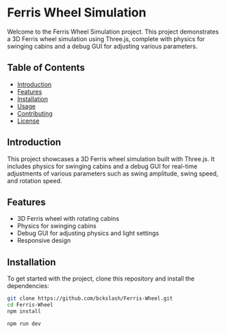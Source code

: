 # Ferris Wheel Simulation

Welcome to the Ferris Wheel Simulation project. This project demonstrates a 3D Ferris wheel simulation using Three.js, complete with physics for swinging cabins and a debug GUI for adjusting various parameters.

## Table of Contents

-   [Introduction](#introduction)
-   [Features](#features)
-   [Installation](#installation)
-   [Usage](#usage)
-   [Contributing](#contributing)
-   [License](#license)

## Introduction

This project showcases a 3D Ferris wheel simulation built with Three.js. It includes physics for swinging cabins and a debug GUI for real-time adjustments of various parameters such as swing amplitude, swing speed, and rotation speed.

## Features

-   3D Ferris wheel with rotating cabins
-   Physics for swinging cabins
-   Debug GUI for adjusting physics and light settings
-   Responsive design

## Installation

To get started with the project, clone this repository and install the dependencies:

```bash
git clone https://github.com/bckslash/Ferris-Wheel.git
cd Ferris-Wheel
npm install
```

```bash
npm run dev
```
